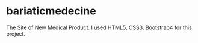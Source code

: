 # bariaticmedecine
The Site of New Medical Product.
I used HTML5, CSS3, Bootstrap4 for this project.
